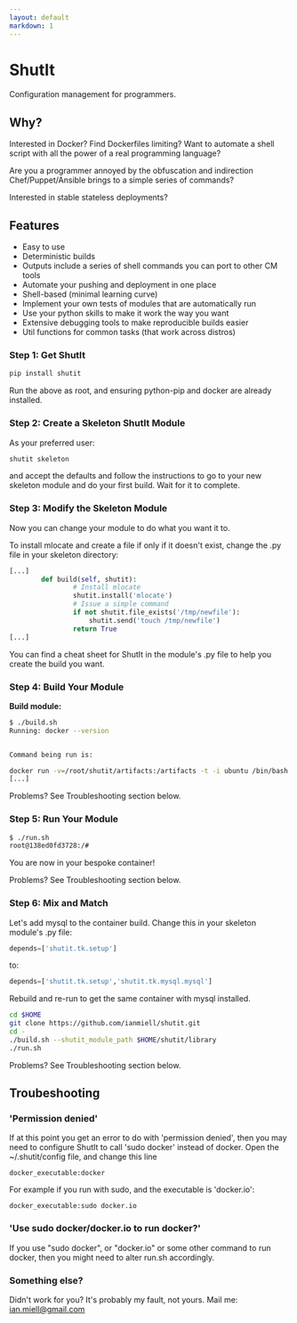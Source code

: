 ```yaml
---
layout: default
markdown: 1
---
```

# ShutIt #

Configuration management for programmers.

## Why? ##

Interested in Docker? Find Dockerfiles limiting? Want to automate a shell script with all the power of a real programming language?

Are you a programmer annoyed by the obfuscation and indirection Chef/Puppet/Ansible brings to a simple series of commands?

Interested in stable stateless deployments?

## Features ##

 - Easy to use
 - Deterministic builds
 - Outputs include a series of shell commands you can port to other CM tools
 - Automate your pushing and deployment in one place
 - Shell-based (minimal learning curve)
 - Implement your own tests of modules that are automatically run
 - Use your python skills to make it work the way you want
 - Extensive debugging tools to make reproducible builds easier
 - Util functions for common tasks (that work across distros)

### Step 1: Get ShutIt ###

```sh
pip install shutit
```

Run the above as root, and ensuring python-pip and docker are already installed.


### Step 2: Create a Skeleton ShutIt Module ###

As your preferred user:

```sh
shutit skeleton
```

and accept the defaults and follow the instructions to go to your new skeleton module and do your first build. Wait for it to complete.


### Step 3: Modify the Skeleton Module ###

Now you can change your module to do what you want it to.

To install mlocate and create a file if only if it doesn't exist, change the .py file in your skeleton directory:

```python
[...]
        def build(self, shutit):
                # Install mlocate
                shutit.install('mlocate')
				# Issue a simple command
				if not shutit.file_exists('/tmp/newfile'):
                	shutit.send('touch /tmp/newfile')
                return True
[...]
```

You can find a cheat sheet for ShutIt in the module's .py file to help you create the build you want.

### Step 4: Build Your Module ###

**Build module:**

```sh
$ ./build.sh
Running: docker --version


Command being run is:

docker run -v=/root/shutit/artifacts:/artifacts -t -i ubuntu /bin/bash
[...]
```

Problems? See Troubleshooting section below.



### Step 5: Run Your Module ###

```sh
$ ./run.sh
root@138ed0fd3728:/#
```

You are now in your bespoke container!

Problems? See Troubleshooting section below.


### Step 6: Mix and Match ###

Let's add mysql to the container build. Change this in your skeleton module's .py file:

```python
depends=['shutit.tk.setup']
```

to:

```python
depends=['shutit.tk.setup','shutit.tk.mysql.mysql']
```

Rebuild and re-run to get the same container with mysql installed.


```sh
cd $HOME
git clone https://github.com/ianmiell/shutit.git
cd -
./build.sh --shutit_module_path $HOME/shutit/library
./run.sh
```

Problems? See Troubleshooting section below.



## Troubeshooting ##

### 'Permission denied' ###

If at this point you get an error to do with 'permission denied', then you may need to configure ShutIt to call 'sudo docker' instead of docker. Open the ~/.shutit/config file, and change this line

```
docker_executable:docker
```

For example if you run with sudo, and the executable is 'docker.io':

```
docker_executable:sudo docker.io
```


### 'Use sudo docker/docker.io to run docker?' ###

If you use "sudo docker", or "docker.io" or some other command to run docker, then you might need to alter run.sh accordingly.



### Something else? ###

Didn't work for you? It's probably my fault, not yours. Mail me: ian.miell@gmail.com
